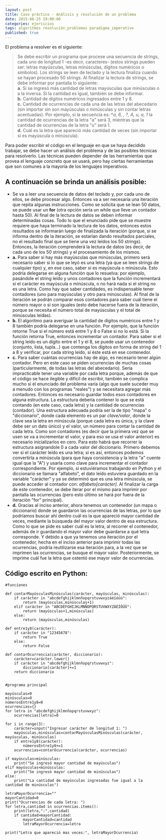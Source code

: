 ```yaml
---
layout: post
title: Caso práctico - Análisis y resolución de un problema
date: 2015-06-25 19:00:00
categories: ejercicios
tags: algoritmos resolución_problemas paradigma_imperativo
published: true
---
```


El problema a resolver es el siguiente:

> Se debe escribir un programa que procese una secuencia de strings, cada uno de longitud 1 -es decir, caracteres- (estos strings pueden ser: letras mayúsculas, letras minúsculas, dígitos numéricos o símbolos). Los strings se leen de teclado y la lectura finaliza cuando se hayan procesado 50 strings. Al finalizar la lectura de strings, se debe informar por pantalla lo siguiente:
> <br />**a.** Si se ingresó más cantidad de letras mayúsculas que minúsculas o a la inversa. Si la cantidad es igual, también se debe informar. 
> <br />**b.** Cantidad de dígitos numéricos ingresados entre 1 y 8.
> <br />**c.** Cantidad de ocurrencias de cada una de las letras del abecedario (sin importar sin son mayúsculas o minúsculas y sin contar letras acentuadas). Por ejemplo, si la secuencia es: **a, 6, *, ?, A, u, a, 1** la cantidad de ocurrencias de la letra "a" será 3, mientras que la cantidad de ocurrencias de la letra "u" será 1.
> <br />**d.** Cuál es la letra que apareció más cantidad de veces (sin importar si es mayúscula o minúscula).


Para poder escribir el código en el lenguaje en que se haya decidido trabajar, se debe hacer un análisis del problema y de las posibles técnicas para resolverlo. Las técnicas pueden depender de las herramientas que provea el lenguaje concreto que se usará, pero hay ciertas herramientas que son comunes a la mayoría de los lenguajes imperativos.

## A continuación se brinda un análisis posible:

* Se va a leer una secuencia de datos del teclado y, por cada uno de ellos, se debe procesar algo. Entonces va a ser necesaria una iteración que repita algunas instrucciones. Como se solicita que se lean 50 datos, se puede usar un **for** (otra opción sería un while que lleve un contador hasta 50). Al final de la lectura de datos se deben informar determinadas cosas. Todo lo que el enunciado pide que se muestre requiere que haya terminado la lectura de los datos, entonces estos resultados se informarán luego de finalizada la iteración (porque, si se informa dentro de la iteración, se estarían dando resultados parciales, no el resultado final que se tiene una vez leídos los 50 strings). Entonces, la iteración comprenderá la lectura de datos (es decir, de cada uno de los 50 strings) y el procesamiento de los mismos.
* **a.** Para saber si hay más mayúsculas que minúsculas, primero será necesario saber si lo que se leyó es una letra (ya que se leen strings de cualquier tipo) y, en ese caso, saber si es mayúscula o minúscula. Esto podría delegarse en alguna función que lo resuelva: por ejemplo, pasándole el string leído y unos contadores que la función incrementará si el carácter es mayúscula o minúscula, o no hará nada si el string no es una letra. Como hay que saber cantidades, es indispensable tener contadores (uno para mayúsculas y otro para minúsculas). Al final de la iteración se podrán comparar esos contadores para saber cuál tiene el número mayor o si son iguales (esto debe hacerse fuera de la iteración, porque se necesita el número total de mayúsculas y el total de minúsculas leídas).
* **b.** El algoritmo para averiguar la cantidad de dígitos numéricos entre 1 y 8 también podría delegarse en una función. Por ejemplo, que la función retorne True si el número está entre 1 y 8 o False si no lo está. Si la función retorna True, entonces incrementar un contador. Para saber si el string leído es un dígito entre el 1 y el 8, se puede usar un contenedor (conjunto, lista, tupla...) que contenga los dígitos en forma de string del 1 a 8 y verificar, por cada string leído, si éste está en ese contenedor.
* **c.** Para saber cuántas ocurrencias hay de algo, es necesario tener algún contador. Pero en este caso se piden ocurrencias de muchas cosas (particularmente, de todas las letras del abecedario). Sería impracticable tener una variable por cada letra porque, además de que el código se hace ilegible y difícil de escribir, también se complica mucho si el enunciado del problema varía (algo que suele suceder muy a menudo con los programas "reales") y se necesitara agregar más contadores. Entonces es necesario guardar todos esos contadores en alguna estructura. La estructura debería contener lo que se está contando (en este caso, cada letra) y la cantidad de ocurrencias (contador). Una estructura adecuada podría ser la de tipo "mapa" o "diccionario", donde cada elemento es un par _clave/valor_, donde la clave sea la letra en minúscula (porque cada letra es única, y la clave debe ser un dato único) y el valor, un número para contar la cantidad de cada letra. Como son contadores (es decir que la primera vez que se usen se va a incrementar el valor, y para eso se usa el valor anterior) es necesario inicializarlos en cero. Para esto habrá que recorrer la estructura asignandole 0 a cada valor del diccionario. Primero debemos ver si el carácter leído es una letra; si es así, entonces podemos convertirla a minúscula (para que haya consistencia y la letra "a" cuente igual que la "A") y usarla como clave para incrementar el contador correspondiente. Por ejemplo, si estuviéramos trabajando en Python y el diccionario se llamara "alfabeto", el dato leído estuviera guardado en la variable "carácter" y ya se determinó que es una letra minúscula, se puede acceder al contador con: _alfabeto[carácter]_. Al finalizar la carga de este contenedor, se debe iterar por el mismo para imprimir por pantalla las ocurrencias (pero esto último se hará por fuera de la iteración "for" principal).
* **d.** Gracias al inciso anterior, ahora tenemos un contenedor (un mapa o diccionario) donde se guardaron las ocurrencias de las letras, por lo que podríamos buscar ahí dentro cuál es la que apareció mayor cantidad de veces, mediante la búsqueda del mayor valor dentro de esa estructura. Como lo que se pide es saber cuál es la letra, al recorrer el contenedor, además de ir guardando el mayor valor debe guardarse a qué letra corresponde. Y debido a que ya tenemos una iteración por el contenedor, hecha en el inciso anterior para imprimir todas las ocurrencias, podría reutilizarse esa iteración para, a la vez que se imprimen las ocurrencias, se busque el mayor valor. Posteriormente, se imprime cuál fue la letra que ostentó ese mayor valor de ocurrencias.

## Código escrito en Python:
        
<pre><code>#funciones

def contarMayúsculasMinúsculas(carácter, mayúsculas, minúsculas):
    if carácter in "abcdefghijklmnñopqrstuvwxyzáéíóúü":
        return (mayúsculas,minúsculas+1)
    elif carácter in "ABCDEFGHIJKLMNÑOPQRSTUVWXYZÁÉÍÓÚÜ":
        return (mayúsculas+1,minúsculas)
    else:
        return (mayúsculas,minúsculas)

def entre1y8(carácter):
    if carácter in "12345678":
        return True
    else:
        return False

def contarOcurrencia(carácter, diccionario):
    carácter=carácter.lower()
    if carácter in "abcdefghijklmnñopqrstuvwxyz":
        diccionario[carácter]+=1
    return diccionario


#programa principal

mayúsculas=0
minúsculas=0
númerosEntre1y8=0
ocurrencias={}
for letra in "abcdefghijklmnñopqrstuvwxyz":
    ocurrencias[letra]=0
    
for i in range(3):
    carácter=input("Ingresar carácter de longitud 1: ")
    mayúsculas,minúsculas=contarMayúsculasMinúsculas(carácter, mayúsculas, minúsculas)
    if entre1y8(carácter):
        númerosEntre1y8+=1
    ocurrencias=contarOcurrencia(carácter, ocurrencias)

if mayúsculas&gt;minúsculas:
    print("Se ingresó mayor cantidad de mayúsculas")
elif mayúsculas&lt;minúsculas:
    print("Se ingresó mayor cantidad de minúsculas")
else:
    print("La cantidad de mayúsculas ingresadas fue igual a la cantidad de minúsculas")

letraMayorOcurrencia=""
mayorCantidad=0
print("Ocurrencias de cada letra: ")
for letra,cantidad in ocurrencias.items():
    print(letra,":",cantidad)
    if cantidad&gt;mayorCantidad:
        mayorCantidad=cantidad
        letraMayorOcurrencia=letra

print("Letra que apareció mas veces:", letraMayorOcurrencia)</code></pre>
        
